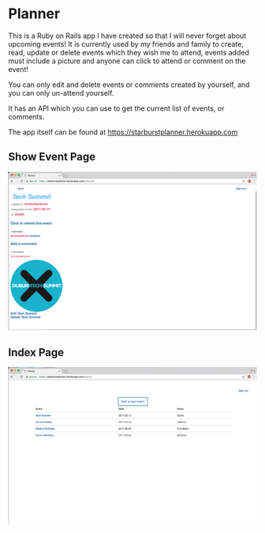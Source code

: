 # Planner

This is a Ruby on Rails app I have created so that I will never forget about upcoming events!
It is currently used by my friends and family to create, read, update or delete
events which they wish me to attend, events added must include a picture and
anyone can click to attend or comment on the event!

You can only edit and delete events or comments created by yourself, and you can only
un-attend yourself.

It has an API which you can use to get the current list of events, or comments.

The app itself can be found at https://starburstplanner.herokuapp.com

## Show Event Page

![Event](https://github.com/ScottGledhill/personal_planner/blob/master/app/assets/images/event.png)

## Index Page

![landing](https://github.com/ScottGledhill/personal_planner/blob/master/app/assets/images/landing_page.png)

